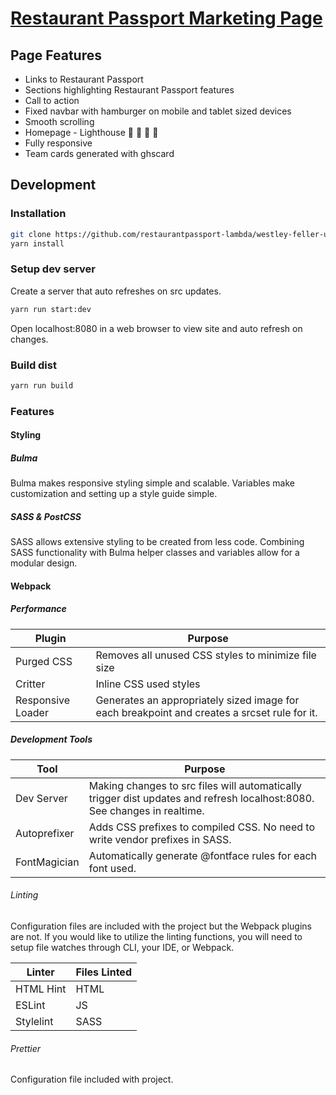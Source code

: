 # [Restaurant Passport Marketing Page](https://restaurantpassport.netlify.com/)

## Page Features
* Links to Restaurant Passport
* Sections highlighting Restaurant Passport features
* Call to action
* Fixed navbar with hamburger on mobile and tablet sized devices
* Smooth scrolling
* Homepage - Lighthouse :100: :100: :100: :100:
* Fully responsive
* Team cards generated with ghscard

## Development
### Installation
```bash
git clone https://github.com/restaurantpassport-lambda/westley-feller-ui.git
yarn install
```
### Setup dev server
Create a server that auto refreshes on src updates.
```bash
yarn run start:dev
```
Open localhost:8080 in a web browser to view site and auto refresh on changes.

### Build dist
```bash
yarn run build
```

### Features
#### Styling
##### Bulma
Bulma makes responsive styling simple and scalable. Variables make customization and setting up a
 style guide simple.

##### SASS & PostCSS
SASS allows extensive styling to be created from less code. Combining SASS functionality with
 Bulma helper classes and variables allow for a modular design.

#### Webpack 
##### Performance
| Plugin  | Purpose |
| ------- | ------- |
| Purged CSS | Removes all unused CSS styles to minimize file size |
| Critter | Inline CSS used styles |
| Responsive Loader | Generates an appropriately sized image for each breakpoint and creates a srcset rule for it.

##### Development Tools
|Tool          | Purpose       |
| ------------ | ------------- |
| Dev Server   | Making changes to src files will automatically trigger dist updates and refresh localhost:8080. See changes in realtime. |
| Autoprefixer | Adds CSS prefixes to compiled CSS. No need to write vendor prefixes in SASS. |
| FontMagician | Automatically generate @fontface rules for each font used.

###### Linting
Configuration files are included with the project but the Webpack plugins are not. If you would
 like to utilize the linting functions, you will need to setup file watches through CLI, your IDE, or Webpack.

| Linter    | Files Linted |
| --------- | ------------ |
| HTML Hint | HTML         |
| ESLint    | JS           |
| Stylelint | SASS         |

###### Prettier
Configuration file included with project.
